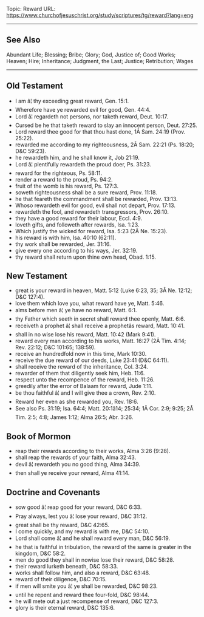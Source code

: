 Topic: Reward
URL: https://www.churchofjesuschrist.org/study/scriptures/tg/reward?lang=eng

---

## See Also

Abundant Life; Blessing; Bribe; Glory; God, Justice of; Good Works; Heaven; Hire; Inheritance; Judgment, the Last; Justice; Retribution; Wages

---

## Old Testament

- I am â¦ thy exceeding great reward, Gen. 15:1.
- Wherefore have ye rewarded evil for good, Gen. 44:4.
- Lord â¦ regardeth not persons, nor taketh reward, Deut. 10:17.
- Cursed be he that taketh reward to slay an innocent person, Deut. 27:25.
- Lord reward thee good for that thou hast done, 1Â Sam. 24:19 (Prov. 25:22).
- rewarded me according to my righteousness, 2Â Sam. 22:21 (Ps. 18:20; D&C 59:23).
- he rewardeth him, and he shall know it, Job 21:19.
- Lord â¦ plentifully rewardeth the proud doer, Ps. 31:23.
- reward for the righteous, Ps. 58:11.
- render a reward to the proud, Ps. 94:2.
- fruit of the womb is his reward, Ps. 127:3.
- soweth righteousness shall be a sure reward, Prov. 11:18.
- he that feareth the commandment shall be rewarded, Prov. 13:13.
- Whoso rewardeth evil for good, evil shall not depart, Prov. 17:13.
- rewardeth the fool, and rewardeth transgressors, Prov. 26:10.
- they have a good reward for their labour, Eccl. 4:9.
- loveth gifts, and followeth after rewards, Isa. 1:23.
- Which justify the wicked for reward, Isa. 5:23 (2Â Ne. 15:23).
- his reward is with him, Isa. 40:10 (62:11).
- thy work shall be rewarded, Jer. 31:16.
- give every one according to his ways, Jer. 32:19.
- thy reward shall return upon thine own head, Obad. 1:15.

## New Testament

- great is your reward in heaven, Matt. 5:12 (Luke 6:23, 35; 3Â Ne. 12:12; D&C 127:4).
- love them which love you, what reward have ye, Matt. 5:46.
- alms before men â¦ ye have no reward, Matt. 6:1.
- thy Father which seeth in secret shall reward thee openly, Matt. 6:6.
- receiveth a prophet â¦ shall receive a prophetâs reward, Matt. 10:41.
- shall in no wise lose his reward, Matt. 10:42 (Mark 9:41).
- reward every man according to his works, Matt. 16:27 (2Â Tim. 4:14; Rev. 22:12; D&C 101:65; 138:59).
- receive an hundredfold now in this time, Mark 10:30.
- receive the due reward of our deeds, Luke 23:41 (D&C 64:11).
- shall receive the reward of the inheritance, Col. 3:24.
- rewarder of them that diligently seek him, Heb. 11:6.
- respect unto the recompence of the reward, Heb. 11:26.
- greedily after the error of Balaam for reward, Jude 1:11.
- be thou faithful â¦ and I will give thee a crown, Rev. 2:10.
- Reward her even as she rewarded you, Rev. 18:6.
- See also Ps. 31:19; Isa. 64:4; Matt. 20:1â14; 25:34; 1Â Cor. 2:9; 9:25; 2Â Tim. 2:5; 4:8; James 1:12; Alma 26:5; Abr. 3:26.

## Book of Mormon

- reap their rewards according to their works, Alma 3:26 (9:28).
- shall reap the rewards of your faith, Alma 32:43.
- devil â¦ rewardeth you no good thing, Alma 34:39.
- then shall ye receive your reward, Alma 41:14.

## Doctrine and Covenants

- sow good â¦ reap good for your reward, D&C 6:33.
- Pray always, lest you â¦ lose your reward, D&C 31:12.
- great shall be thy reward, D&C 42:65.
- I come quickly, and my reward is with me, D&C 54:10.
- Lord shall come â¦ and he shall reward every man, D&C 56:19.
- he that is faithful in tribulation, the reward of the same is greater in the kingdom, D&C 58:2.
- men do good they shall in nowise lose their reward, D&C 58:28.
- their reward lurketh beneath, D&C 58:33.
- works shall follow him, and also a reward, D&C 63:48.
- reward of their diligence, D&C 70:15.
- if men will smite you â¦ ye shall be rewarded, D&C 98:23.
- until he repent and reward thee four-fold, D&C 98:44.
- he will mete out a just recompense of reward, D&C 127:3.
- glory is their eternal reward, D&C 135:6.

